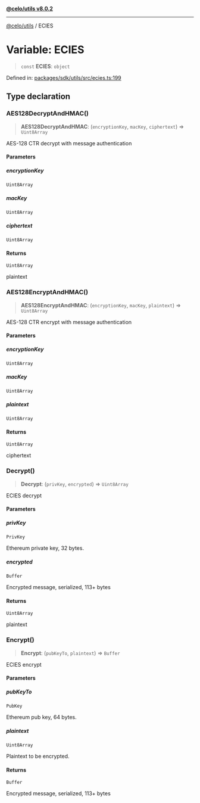 [**@celo/utils v8.0.2**](../README.md)

***

[@celo/utils](../README.md) / ECIES

# Variable: ECIES

> `const` **ECIES**: `object`

Defined in: [packages/sdk/utils/src/ecies.ts:199](https://github.com/celo-org/developer-tooling/blob/master/packages/sdk/utils/src/ecies.ts#L199)

## Type declaration

### AES128DecryptAndHMAC()

> **AES128DecryptAndHMAC**: (`encryptionKey`, `macKey`, `ciphertext`) => `Uint8Array`

AES-128 CTR decrypt with message authentication

#### Parameters

##### encryptionKey

`Uint8Array`

##### macKey

`Uint8Array`

##### ciphertext

`Uint8Array`

#### Returns

`Uint8Array`

plaintext

### AES128EncryptAndHMAC()

> **AES128EncryptAndHMAC**: (`encryptionKey`, `macKey`, `plaintext`) => `Uint8Array`

AES-128 CTR encrypt with message authentication

#### Parameters

##### encryptionKey

`Uint8Array`

##### macKey

`Uint8Array`

##### plaintext

`Uint8Array`

#### Returns

`Uint8Array`

ciphertext

### Decrypt()

> **Decrypt**: (`privKey`, `encrypted`) => `Uint8Array`

ECIES decrypt

#### Parameters

##### privKey

`PrivKey`

Ethereum private key, 32 bytes.

##### encrypted

`Buffer`

Encrypted message, serialized, 113+ bytes

#### Returns

`Uint8Array`

plaintext

### Encrypt()

> **Encrypt**: (`pubKeyTo`, `plaintext`) => `Buffer`

ECIES encrypt

#### Parameters

##### pubKeyTo

`PubKey`

Ethereum pub key, 64 bytes.

##### plaintext

`Uint8Array`

Plaintext to be encrypted.

#### Returns

`Buffer`

Encrypted message, serialized, 113+ bytes
